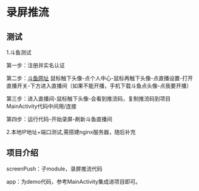 # 录屏推流

## 测试

1.斗鱼测试

第一步：注册并实名认证

第二步：[斗鱼网址](https://www.douyu.com/) 鼠标触下头像-点个人中心-鼠标再触下头像-点直播设置-打开直播开关-下方进入直播间（如果不能开播，手机下载斗鱼点头像-点我要开播）

第三步：进入直播间-鼠标触下头像-会看到推流码，复制推流码到项目MainActivity代码中间用/连接

第四步：运行代码-开始录屏-刷新斗鱼直播间

2.本地IP地址+端口测试,需搭建nginx服务器，随后补充

## 项目介绍

screenPush：子module，录屏推流代码

app：为demo代码，参考MainActivity集成进项目即可。